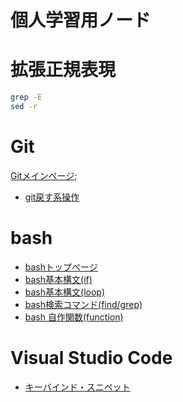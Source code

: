 # 個人学習用ノード

# 拡張正規表現

```bash
grep -E 
sed -r 
```

# Git

[Gitメインページ](./git/README.md);

- [git戻す系操作](./git/git_back.md)

# bash

- [bashトップページ](./bash/README.md)
- [bash基本構文(if)](./bash/bash_if.md)
- [bash基本構文(loop)](./bash/bash_loop.md)
- [bash検索コマンド(find/grep)](./bash/find_grep.md)
- [bash 自作関数(function)](./bash/bash_function.md)

# Visual Studio Code

- [キーバインド・スニペット](./vscode/keybind_snippet.md)